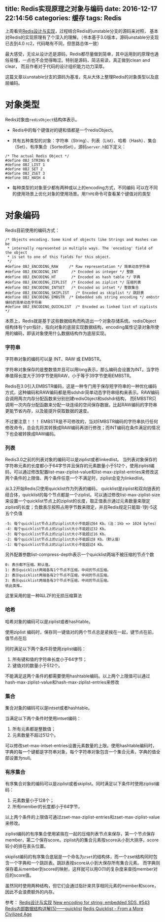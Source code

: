 title: Redis实现原理之对象与编码
date: 2016-12-17 22:14:56
categories: 缓存
tags: Redis
---

上周看完[Redis设计与实现](https://book.douban.com/subject/25900156/)，过程结合Redis的unstable分支的源码来对照，
基本对Redis的实现原理有了个深入的理解。（书本基于3.0版本，源码unstable分支现已去到4.0 rc2，代码略有不同，但思路总体一致）

最大感受，无论从设计还是源码，Redis都尽量做到简单，其中运用到的原理也通俗易懂，一点也不会觉得晦涩。特别是源码，简洁易读，真正做到clean and clear， 而且作者对于代码的设计组织能力功力深厚。

这篇文章以unstable分支的源码为基准，先从大体上整理Redis的对象类型以及底层编码。

# 对象类型

Redis对象由`redisObject`结构体表示。

- Redis中的每个键值对的键和值都是一个redisObject。

- 共有五种类型的对象：字符串（String）、列表（List）、哈希（Hash）、集合（Set）、有序集合（SortedSet），源码`server.h`如下定义：
```
/* The actual Redis Object */
#define OBJ_STRING 0
#define OBJ_LIST 1 
#define OBJ_SET 2
#define OBJ_ZSET 3
#define OBJ_HASH 4
```

- 每种类型的对象至少都有两种或以上的encoding方式，不同编码
可以在不同的使用场景上优化对象的使用场景。用`TYPE`命令可查看某个键值对的类型

# 对象编码


Redis目前使用的编码方式：

```
/* Objects encoding. Some kind of objects like Strings and Hashes can be
 * internally represented in multiple ways. The 'encoding' field of the object
 * is set to one of this fields for this object. 
 */
#define OBJ_ENCODING_RAW     /* Raw representation */ 简单动态字符串
#define OBJ_ENCODING_INT      /* Encoded as integer */ 整数
#define OBJ_ENCODING_HT       /* Encoded as hash table */ 字典
#define OBJ_ENCODING_ZIPLIST  /* Encoded as ziplist */ 压缩列表
#define OBJ_ENCODING_INTSET   /* Encoded as intset */ 整数集合
#define OBJ_ENCODING_SKIPLIST   /* Encoded as skiplist */ 跳跃表
#define OBJ_ENCODING_EMBSTR  /* Embedded sds string encoding */ embstr编码的简单动态字符串
#define OBJ_ENCODING_QUICKLIST  /* Encoded as linked list of ziplists */ 
```

本质上，Redis就是基于这些数据结构而构造出一个对象存储系统。redisObject结构体有个ptr指针，指向对象的底层实现数据结构，encoding属性记录对象所使用的编码，即该对象使用什么数据结构作为底层实现。


### 字符串

字符串对象的编码可以是 INT、RAW 或 EMBSTR。

字符串对象保存的是整数值并且可以用long表示，那么编码会设置为INT。当字符串值得长度大于39字节使用RAW，小于等于39字节使用EMBSTR。

Redis在3.0引入EMBSTR编码，这是一种专门用于保存短字符串的一种优化编码方式，这种编码和RAW编码都是用sdshdr简单动态字符串结构来表示。RAW编码会调用两次内存分配函数来分别创建redisObject和sdshdr结构，
而EMBSTR只调用一次内存分配函数来分配一块连续的空间保存数据，比起RAW编码的字符串更能节省内存，以及能提升获取数据的速度。

不过要注意！！！ EMBSTR是不可修改的，当对EMBSTR编码的字符串执行任何修改命令，总会先将其转换成RAW编码再进行修改；而INT编码在条件满足的情况下也会被转换成RAW编码。

### 列表

Redis3.0之前的列表对象的编码可以是ziplist或者linkedlist。
当列表对象保存的字符串元素的长度都小于64字节并且保存的元素数量小于512个，使用ziplist编码，可以通过修改配置list-max-ziplist-value和list-max-ziplist-entries来修改这两个条件的上限值、两个条件任意一个不满足时，ziplist会变为linkedlist。

从3.2开始Redis只使用quicklist作为列表的编码，
quicklist是ziplist和双向链表的结合体，quicklist的每个节点都是一个ziplist。可以通过修改list-max-ziplist-size来设置一个quicklist节点上的ziplist的长度，取正值表示通过元素数量来限定ziplist的长度；负数表示按照占用字节数来限定，并且Redis规定只能取-1到-5这五个负值
```
-5: 每个quicklist节点上的ziplist大小不能超过64 Kb。（注：1kb => 1024 bytes）
-4: 每个quicklist节点上的ziplist大小不能超过32 Kb。
-3: 每个quicklist节点上的ziplist大小不能超过16 Kb。
-2: 每个quicklist节点上的ziplist大小不能超过8 Kb。（默认值）
-1: 每个quicklist节点上的ziplist大小不能超过4 Kb。
```

另外配置参数list-compress-depth表示一个quicklist两端不被压缩的节点个数
```
0: 表示都不压缩。默认值。
1: 表示quicklist两端各有1个节点不压缩，中间的节点压缩。
2: 表示quicklist两端各有2个节点不压缩，中间的节点压缩。
3: 表示quicklist两端各有3个节点不压缩，中间的节点压缩。
依此类推…
```
这里采用的是一种叫LZF的无损压缩算法

### 哈希

哈希对象的编码可以是ziplist或者hashtable。

使用ziplist 编码时，保存同一键值对的两个节点总是紧挨在一起，键节点在前，值节点在后

同时满足以下两个条件将使用ziplist编码：

1. 所有键和值的字符串长度小于64字节；
2. 键值对的数量小于512个。

不能满足这两个条件的都需要使用hashtable编码。以上两个上限值可以通过hash-max-ziplist-value和hash-max-ziplist-entries来修改 

### 集合

集合对象的编码可以是intset或者hashtable。

当满足以下两个条件时使用intset编码：

1. 所有元素都是整数值；
2. 元素数量不超过512个。

可以修改set-max-intset-entries设置元素数量的上限。使用hashtable编码时，字典的每一个键都是字符串对象，每个字符串对象包含一个集合元素，字典的值全部设置为null。

### 有序集合

有序集合对象的编码可以是ziplist或者skiplist。同时满足以下条件时使用ziplist编码：

1. 元素数量小于128个；
2. 所有member的长度都小于64字节，

以上两个条件的上限值可通过zset-max-ziplist-entries和zset-max-ziplist-value来修改。

ziplist编码的有序集合使用紧挨在一起的压缩列表节点来保存，第一个节点保存member，第二个保存score。ziplist内的集合元素按score从小到大排序，score较小的排在表头位置。

skiplist编码的有序集合底层是一个命名为`zset`的结构体，而一个zset结构同时包含一个字典和一个跳跃表。跳跃表按score从小到大保存所有集合元素。
而字典则保存着从member到score的映射，这样就可以用O(1)的复杂度来查找member对应的score值。

虽然同时使用两种结构，但它们会通过指针来共享相同元素的member和score，因此不会浪费额外的内存。


参考：
[Redis设计与实现](https://book.douban.com/subject/25900156/)
[New encoding for string: embedded SDS. #543](https://github.com/antirez/redis/issues/543)
[Redis内部数据结构详解(5)——quicklist](http://zhangtielei.com/posts/blog-redis-quicklist.html)
[Redis Quicklist - From a More Civilized Age](https://matt.sh/redis-quicklist)
